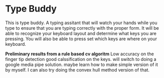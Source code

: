 # Type Buddy

This is type buddy. A typing assitant that will watch your hands while you type to ensure that you are typing correctly with the proper form. It will be able to recognize your keyboard layout and determine what keys you are pressing. You will also be able to press set which keys are where on your keyboard.


**Preliminary results from a rule based cv algoritm**
Low accuracy on the finger tip detection good calssification on the keys. will switch to doing a google media pipe solution. maybe learn how to make simple version of it by myself. I can also try doing the convex hull method version of that.


